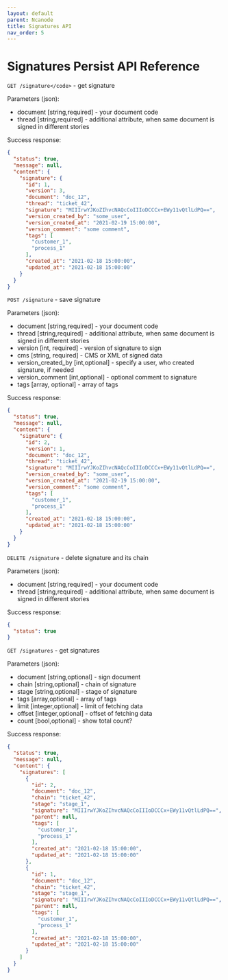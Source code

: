 ```yaml
---
layout: default
parent: Ncanode
title: Signatures API
nav_order: 5
---
```


Signatures Persist API Reference
=============

`GET /signature</code>` - get signature

Parameters (json):
- document [string,required] - your document code
- thread [string,required] - additional attribute, when same document is signed in different stories

Success response:

```json
{
  "status": true,
  "message": null,
  "content": {
    "signature": {
      "id": 1,
      "version": 3,
      "document": "doc_12",
      "thread": "ticket_42",
      "signature": "MIIIrwYJKoZIhvcNAQcCoIIIoDCCCx+EWy11vQtlLdPQ==",
      "version_created_by": "some_user",
      "version_created_at": "2021-02-19 15:00:00",
      "version_comment": "some comment",
      "tags": [
        "customer_1",
        "process_1"
      ],
      "created_at": "2021-02-18 15:00:00",
      "updated_at": "2021-02-18 15:00:00"
    }
  }
}
```

`POST /signature` - save signature

Parameters (json):
- document [string,required] - your document code
- thread [string,required] - additional attribute, when same document is signed in different stories
- version [int, required] - version of signature to sign
- cms [string, required] - CMS or XML of signed data
- version_created_by [int,optional] - specify a user, who created signature, if needed
- version_comment [int,optional] - optional comment to signature
- tags [array, optional] - array of tags

Success response:

```json
{
  "status": true,
  "message": null,
  "content": {
    "signature": {
      "id": 2,
      "version": 1,
      "document": "doc_12",
      "thread": "ticket_42",
      "signature": "MIIIrwYJKoZIhvcNAQcCoIIIoDCCCx+EWy11vQtlLdPQ==",
      "version_created_by": "some_user",
      "version_created_at": "2021-02-19 15:00:00",
      "version_comment": "some comment",
      "tags": [
        "customer_1",
        "process_1"
      ],
      "created_at": "2021-02-18 15:00:00",
      "updated_at": "2021-02-18 15:00:00"
    }
  }
}
```

`DELETE /signature` - delete signature and its chain

Parameters (json):
- document [string,required] - your document code
- thread [string,required] - additional attribute, when same document is signed in different stories

Success response:
```json
{
  "status": true
}
```

`GET /signatures` - get signatures

Parameters (json):
- document [string,optional] - sign document
- chain [string,optional] - chain of signature
- stage [string,optional] - stage of signature
- tags [array,optional] - array of tags
- limit [integer,optional] - limit of fetching data
- offset [integer,optional] - offset of fetching data
- count [bool,optional] - show total count?

Success response:
```json
{
  "status": true,
  "message": null,
  "content": {
    "signatures": [
      {
        "id": 2,
        "document": "doc_12",
        "chain": "ticket_42",
        "stage": "stage_1",
        "signature": "MIIIrwYJKoZIhvcNAQcCoIIIoDCCCx+EWy11vQtlLdPQ==",
        "parent": null,
        "tags": [
          "customer_1",
          "process_1"
        ],
        "created_at": "2021-02-18 15:00:00",
        "updated_at": "2021-02-18 15:00:00"
      },
      {
        "id": 1,
        "document": "doc_12",
        "chain": "ticket_42",
        "stage": "stage_1",
        "signature": "MIIIrwYJKoZIhvcNAQcCoIIIoDCCCx+EWy11vQtlLdPQ==",
        "parent": null,
        "tags": [
          "customer_1",
          "process_1"
        ],
        "created_at": "2021-02-18 15:00:00",
        "updated_at": "2021-02-18 15:00:00"
      }
    ]
  }
}

```